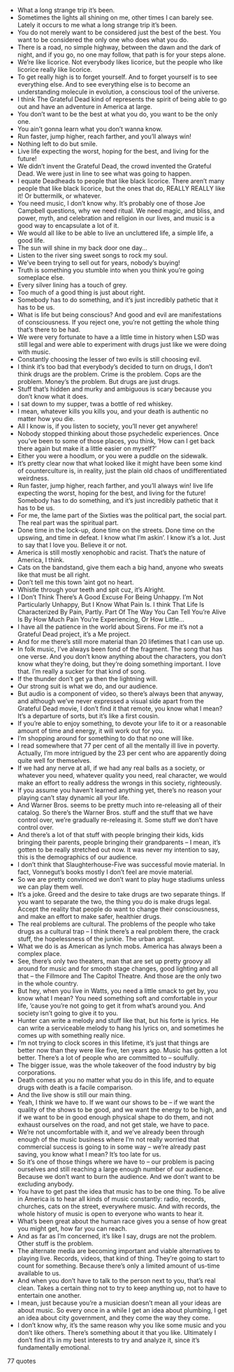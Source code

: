  - What a long strange trip it’s been.
 - Sometimes the lights all shining on me, other times I can barely see. Lately it occurs to me what a long strange trip it’s been.
 - You do not merely want to be considered just the best of the best. You want to be considered the only one who does what you do.
 - There is a road, no simple highway, between the dawn and the dark of night, and if you go, no one may follow, that path is for your steps alone.
 - We’re like licorice. Not everybody likes licorice, but the people who like licorice really like licorice.
 - To get really high is to forget yourself. And to forget yourself is to see everything else. And to see everything else is to become an understanding molecule in evolution, a conscious tool of the universe.
 - I think The Grateful Dead kind of represents the spirit of being able to go out and have an adventure in America at large.
 - You don’t want to be the best at what you do, you want to be the only one.
 - You ain’t gonna learn what you don’t wanna know.
 - Run faster, jump higher, reach farther, and you’ll always win!
 - Nothing left to do but smile.
 - Live life expecting the worst, hoping for the best, and living for the future!
 - We didn’t invent the Grateful Dead, the crowd invented the Grateful Dead. We were just in line to see what was going to happen.
 - I equate Deadheads to people that like black licorice. There aren’t many people that like black licorice, but the ones that do, REALLY REALLY like it! Or buttermilk, or whatever.
 - You need music, I don’t know why. It’s probably one of those Joe Campbell questions, why we need ritual. We need magic, and bliss, and power, myth, and celebration and religion in our lives, and music is a good way to encapsulate a lot of it.
 - We would all like to be able to live an uncluttered life, a simple life, a good life.
 - The sun will shine in my back door one day...
 - Listen to the river sing sweet songs to rock my soul.
 - We’ve been trying to sell out for years, nobody’s buying!
 - Truth is something you stumble into when you think you’re going someplace else.
 - Every silver lining has a touch of grey.
 - Too much of a good thing is just about right.
 - Somebody has to do something, and it’s just incredibly pathetic that it has to be us.
 - What is life but being conscious? And good and evil are manifestations of consciousness. If you reject one, you’re not getting the whole thing that’s there to be had.
 - We were very fortunate to have a a little time in history when LSD was still legal and were able to experiment with drugs just like we were doing with music.
 - Constantly choosing the lesser of two evils is still choosing evil.
 - I think it’s too bad that everybody’s decided to turn on drugs, I don’t think drugs are the problem. Crime is the problem. Cops are the problem. Money’s the problem. But drugs are just drugs.
 - Stuff that’s hidden and murky and ambiguous is scary because you don’t know what it does.
 - I sat down to my supper, twas a bottle of red whiskey.
 - I mean, whatever kills you kills you, and your death is authentic no matter how you die.
 - All I know is, if you listen to society, you’ll never get anywhere!
 - Nobody stopped thinking about those psychedelic experiences. Once you’ve been to some of those places, you think, ‘How can I get back there again but make it a little easier on myself?’
 - Either you were a hoodlum, or you were a puddle on the sidewalk.
 - It’s pretty clear now that what looked like it might have been some kind of counterculture is, in reality, just the plain old chaos of undifferentiated weirdness.
 - Run faster, jump higher, reach farther, and you’ll always win! live life expecting the worst, hoping for the best, and living for the future! Somebody has to do something, and it’s just incredibly pathetic that it has to be us.
 - For me, the lame part of the Sixties was the political part, the social part. The real part was the spiritual part.
 - Done time in the lock-up, done time on the streets. Done time on the upswing, and time in defeat. I know what I’m askin’. I know it’s a lot. Just to say that I love you. Believe it or not.
 - America is still mostly xenophobic and racist. That’s the nature of America, I think.
 - Cats on the bandstand, give them each a big hand, anyone who sweats like that must be all right.
 - Don’t tell me this town ’aint got no heart.
 - Whistle through your teeth and spit cuz, it’s Alright.
 - I Don’t Think There’s A Good Excuse For Being Unhappy. I’m Not Particularly Unhappy, But I Know What Pain Is. I think That Life Is Characterized By Pain, Partly. Part Of The Way You Can Tell You’re Alive Is By How Much Pain You’re Experiencing, Or How Little...
 - I have all the patience in the world about Sirens. For me it’s not a Grateful Dead project, it’s a Me project.
 - And for me there’s still more material than 20 lifetimes that I can use up.
 - In folk music, I’ve always been fond of the fragment. The song that has one verse. And you don’t know anything about the characters, you don’t know what they’re doing, but they’re doing something important. I love that. I’m really a sucker for that kind of song.
 - If the thunder don’t get ya then the lightning will.
 - Our strong suit is what we do, and our audience.
 - But audio is a component of video, so there’s always been that anyway, and although we’ve never expressed a visual side apart from the Grateful Dead movie, I don’t find it that remote, you know what I mean? It’s a departure of sorts, but it’s like a first cousin.
 - If you’re able to enjoy something, to devote your life to it or a reasonable amount of time and energy, it will work out for you.
 - I’m shopping around for something to do that no one will like.
 - I read somewhere that 77 per cent of all the mentally ill live in poverty. Actually, I’m more intrigued by the 23 per cent who are apparently doing quite well for themselves.
 - If we had any nerve at all, if we had any real balls as a society, or whatever you need, whatever quality you need, real character, we would make an effort to really address the wrongs in this society, righteously.
 - If you assume you haven’t learned anything yet, there’s no reason your playing can’t stay dynamic all your life.
 - And Warner Bros. seems to be pretty much into re-releasing all of their catalog. So there’s the Warner Bros. stuff and the stuff that we have control over, we’re gradually re-releasing it. Some stuff we don’t have control over.
 - And there’s a lot of that stuff with people bringing their kids, kids bringing their parents, people bringing their grandparents – I mean, it’s gotten to be really stretched out now. It was never my intention to say, this is the demographics of our audience.
 - I don’t think that Slaughterhouse-Five was successful movie material. In fact, Vonnegut’s books mostly I don’t feel are movie material.
 - So we are pretty convinced we don’t want to play huge stadiums unless we can play them well.
 - It’s a joke. Greed and the desire to take drugs are two separate things. If you want to separate the two, the thing you do is make drugs legal. Accept the reality that people do want to change their consciousness, and make an effort to make safer, healthier drugs.
 - The real problems are cultural. The problems of the people who take drugs as a cultural trap – I think there’s a real problem there, the crack stuff, the hopelessness of the junkie. The urban angst.
 - What we do is as American as lynch mobs. America has always been a complex place.
 - See, there’s only two theaters, man that are set up pretty groovy all around for music and for smooth stage changes, good lighting and all that – the Fillmore and The Capitol Theatre. And those are the only two in the whole country.
 - But hey, when you live in Watts, you need a little smack to get by, you know what I mean? You need something soft and comfortable in your life, ’cause you’re not going to get it from what’s around you. And society isn’t going to give it to you.
 - Hunter can write a melody and stuff like that, but his forte is lyrics. He can write a serviceable melody to hang his lyrics on, and sometimes he comes up with something really nice.
 - I’m not trying to clock scores in this lifetime, it’s just that things are better now than they were like five, ten years ago. Music has gotten a lot better. There’s a lot of people who are committed to – soulfully.
 - The bigger issue, was the whole takeover of the food industry by big corporations.
 - Death comes at you no matter what you do in this life, and to equate drugs with death is a facile comparison.
 - And the live show is still our main thing.
 - Yeah, I think we have to. If we want our shows to be – if we want the quality of the shows to be good, and we want the energy to be high, and if we want to be in good enough physical shape to do them, and not exhaust ourselves on the road, and not get stale, we have to pace.
 - We’re not uncomfortable with it, and we’ve already been through enough of the music business where I’m not really worried that commercial success is going to in some way – we’re already past saving, you know what I mean? It’s too late for us.
 - So it’s one of those things where we have to – our problem is pacing ourselves and still reaching a large enough number of our audience. Because we don’t want to burn the audience. And we don’t want to be excluding anybody.
 - You have to get past the idea that music has to be one thing. To be alive in America is to hear all kinds of music constantly: radio, records, churches, cats on the street, everywhere music. And with records, the whole history of music is open to everyone who wants to hear it.
 - What’s been great about the human race gives you a sense of how great you might get, how far you can reach.
 - And as far as I’m concerned, it’s like I say, drugs are not the problem. Other stuff is the problem.
 - The alternate media are becoming important and viable alternatives to playing live. Records, videos, that kind of thing. They’re going to start to count for something. Because there’s only a limited amount of us-time available to us.
 - And when you don’t have to talk to the person next to you, that’s real clean. Takes a certain thing not to try to keep anything up, not to have to entertain one another.
 - I mean, just because you’re a musician doesn’t mean all your ideas are about music. So every once in a while I get an idea about plumbing, I get an idea about city government, and they come the way they come.
 - I don’t know why, it’s the same reason why you like some music and you don’t like others. There’s something about it that you like. Ultimately I don’t find it’s in my best interests to try and analyze it, since it’s fundamentally emotional.

77 quotes